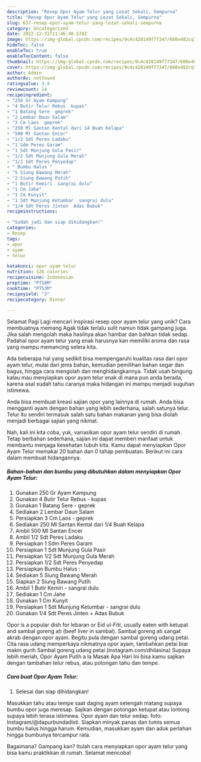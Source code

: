 ```yaml
---
description: "Resep Opor Ayam Telur yang Lezat Sekali, Sempurna"
title: "Resep Opor Ayam Telur yang Lezat Sekali, Sempurna"
slug: 637-resep-opor-ayam-telur-yang-lezat-sekali-sempurna
category: Uncategorized
date: 2022-12-31T11:46:40.578Z
image: https://img-global.cpcdn.com/recipes/9c4c428149f77347/680x482cq70/opor-ayam-telur-foto-resep-utama.jpg
hideToc: false
enableToc: true
enableTocContent: false
thumbnail: https://img-global.cpcdn.com/recipes/9c4c428149f77347/680x482cq70/opor-ayam-telur-foto-resep-utama.jpg
cover: https://img-global.cpcdn.com/recipes/9c4c428149f77347/680x482cq70/opor-ayam-telur-foto-resep-utama.jpg
author: Admin
authorAv: notfound
ratingvalue: 3.9
reviewcount: 14
recipeingredient:
- "250 Gr Ayam Kampung"
- "4 Butir Telur Rebus  kupas"
- "1 Batang Sere  geprek"
- "2 Lembar Daun Salam"
- "3 Cm Laos  geprek"
- "250 Ml Santan Kental dari 14 Buah Kelapa"
- "500 Ml Santan Encer"
- "1/2 Sdt Peres Ladaku"
- "1 Sdm Peres Garam"
- "1 Sdt Munjung Gula Pasir"
- "1/2 Sdt Munjung Gula Merah"
- "1/2 Sdt Peres Penyedap"
- " Bumbu Halus "
- "5 Siung Bawang Merah"
- "2 Siung Bawang Putih"
- "1 Butir Kemiri  sangrai dulu"
- "1 Cm Jahe"
- "1 Cm Kunyit"
- "1 Sdt Munjung Ketumbar  sangrai dulu"
- "1/4 Sdt Peres Jinten  Adas Bubuk"
recipeinstructions:

- "Sudah jadi dan siap dihidangkan!"
categories:
- Resep
tags:
- opor
- ayam
- telur

katakunci: opor ayam telur 
nutrition: 126 calories
recipecuisine: Indonesian
preptime: "PT18M"
cooktime: "PT53M"
recipeyield: "3"
recipecategory: Dinner

---
```



Selamat Pagi Lagi mencari inspirasi resep opor ayam telur yang unik? Cara membuatnya memang Agak tidak terlalu sulit namun tidak gampang juga. Jika salah mengolah maka hasilnya akan hambar dan bahkan tidak sedap. Padahal opor ayam telur yang enak harusnya kan memiliki aroma dan rasa yang mampu memancing selera kita.


Ada beberapa hal yang sedikit bisa mempengaruhi kualitas rasa dari opor ayam telur, mulai dari jenis bahan, kemudian pemilihan bahan segar dan bagus, hingga cara mengolah dan menghidangkannya. Tidak usah bingung kalau mau menyiapkan opor ayam telur enak di mana pun anda berada, karena asal sudah tahu caranya maka hidangan ini mampu menjadi suguhan istimewa.

Anda bisa membuat kreasi sajian opor yang lainnya di rumah. Anda bisa mengganti ayam dengan bahan yang lebih sederhana, salah satunya telur. Telur itu sendiri termasuk salah satu bahan makanan yang bisa diolah menjadi berbagai sajian yang nikmat.


Nah, kali ini kita coba, yuk, variasikan opor ayam telur sendiri di rumah. Tetap berbahan sederhana, sajian ini dapat memberi manfaat untuk membantu menjaga kesehatan tubuh kita. Kamu dapat menyiapkan Opor Ayam Telur memakai 20 bahan dan 0 tahap pembuatan. Berikut ini cara dalam membuat hidangannya.

<!--inarticleads1-->

##### Bahan-bahan dan bumbu yang dibutuhkan dalam menyiapkan Opor Ayam Telur:

1. Gunakan 250 Gr Ayam Kampung
1. Gunakan 4 Butir Telur Rebus - kupas
1. Gunakan 1 Batang Sere - geprek
1. Sediakan 2 Lembar Daun Salam
1. Persiapkan 3 Cm Laos - geprek
1. Sediakan 250 Ml Santan Kental dari 1/4 Buah Kelapa
1. Ambil 500 Ml Santan Encer
1. Ambil 1/2 Sdt Peres Ladaku
1. Persiapkan 1 Sdm Peres Garam
1. Persiapkan 1 Sdt Munjung Gula Pasir
1. Persiapkan 1/2 Sdt Munjung Gula Merah
1. Persiapkan 1/2 Sdt Peres Penyedap
1. Persiapkan  Bumbu Halus :
1. Sediakan 5 Siung Bawang Merah
1. Siapkan 2 Siung Bawang Putih
1. Ambil 1 Butir Kemiri - sangrai dulu
1. Sediakan 1 Cm Jahe
1. Gunakan 1 Cm Kunyit
1. Persiapkan 1 Sdt Munjung Ketumbar - sangrai dulu
1. Gunakan 1/4 Sdt Peres Jinten + Adas Bubuk


Opor is a popular dish for lebaran or Eid ul-Fitr, usually eaten with ketupat and sambal goreng ati (beef liver in sambal). Sambal goreng ati sangat akrab dengan opor ayam. Begitu pula dengan sambal goreng udang petai. Cita rasa udang memperkaya nikmatnya opor ayam, tambahkan petai biar makin gurih Sambal goreng udang petai (instagram.com/dhilasina) Supaya lebih meriah, Opor Ayam Putih a la Masak Apa Hari Ini bisa kamu sajikan dengan tambahan telur rebus, atau potongan tahu dan tempe. 

<!--inarticleads2-->

##### Cara buat Opor Ayam Telur:


1. Selesai dan siap dihidangkan!

Masukkan tahu atau tempe saat daging ayam setengah matang supaya bumbu opor juga meresap. Sajikan dengan potongan ketupat atau lontong supaya lebih terasa istimewa. Opor ayam dan telur sedap. foto: Instagram/@dapurbundadisti. Siapkan minyak panas dan tumis semua bumbu halus hingga harum. Kemudian, masukkan ayam dan aduk perlahan hingga bumbunya tercampur rata. 

Bagaimana? Gampang kan? Itulah cara menyiapkan opor ayam telur yang bisa kamu praktikkan di rumah. Selamat mencoba!
